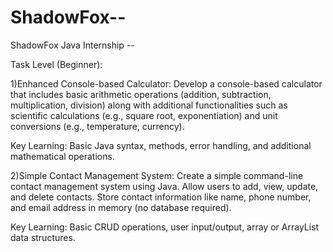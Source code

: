# ShadowFox--
ShadowFox Java Internship --

Task Level (Beginner): 

1)Enhanced Console-based Calculator:
Develop a console-based calculator that includes basic arithmetic operations (addition, subtraction, multiplication, division) along with additional functionalities such as scientific calculations (e.g., square root, exponentiation) and unit conversions (e.g., temperature, currency).

Key Learning: Basic Java syntax, methods, error handling, and additional mathematical operations.

2)Simple Contact Management System:
Create a simple command-line contact management system using Java. Allow users to add, view, update, and delete contacts. Store contact information like name, phone number, and email address in memory (no database required).

Key Learning: Basic CRUD operations, user input/output, array or
ArrayList data structures.
